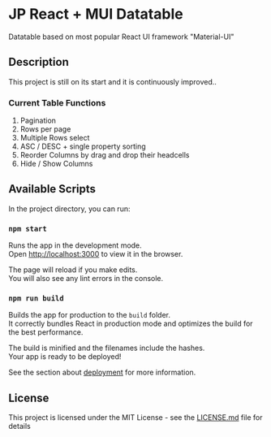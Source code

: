 # JP React + MUI Datatable

Datatable based on most popular React UI framework "Material-UI"

## Description

This project is still on its start and it is continuously improved..

### Current Table Functions

1. Pagination
2. Rows per page
3. Multiple Rows select
4. ASC / DESC + single property sorting
5. Reorder Columns by drag and drop their headcells
6. Hide / Show Columns

## Available Scripts

In the project directory, you can run:

### `npm start`

Runs the app in the development mode.<br>
Open [http://localhost:3000](http://localhost:3000) to view it in the browser.

The page will reload if you make edits.<br>
You will also see any lint errors in the console.

### `npm run build`

Builds the app for production to the `build` folder.<br>
It correctly bundles React in production mode and optimizes the build for the best performance.

The build is minified and the filenames include the hashes.<br>
Your app is ready to be deployed!

See the section about [deployment](https://facebook.github.io/create-react-app/docs/deployment) for more information.

## License

This project is licensed under the MIT License - see the [LICENSE.md](LICENSE.md) file for details
